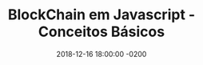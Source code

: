 ---
layout: post
title:  "BlockChain em Javascript - Conceitos Básicos"
date:   2018-12-16 18:00:00 -0200
categories: ['Talk @ TDC']
external-url: https://speakerdeck.com/lucasinocente/blockchain-em-javascript-conceitos-basicos
---